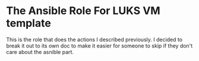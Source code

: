 # The Ansible Role For LUKS VM template

This is the role that does the actions I described previously.  I decided to break it out to its own doc to make it easier for someone to skip if they don't care about the asnible part. &#x20;

